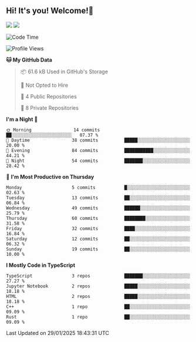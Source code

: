 ## Hi! It's you! Welcome!👋
<p align="left">
  <img src="https://github-readme-stats.vercel.app/api/top-langs/?username=Shanshuimei&theme=transparent&hide_border=true" />
  <img src="https://github-readme-stats.vercel.app/api/wakatime?username=Shanshuimei&theme=transparent&hide_border=true&layout=compact&langs_count=22" />
</p>

<!--START_SECTION:waka-->
![Code Time](http://img.shields.io/badge/Code%20Time-52%20hrs%2056%20mins-blue)

![Profile Views](http://img.shields.io/badge/Profile%20Views-74-blue)

**🐱 My GitHub Data** 

> 📦 61.6 kB Used in GitHub's Storage 
 > 
> 🚫 Not Opted to Hire
 > 
> 📜 4 Public Repositories 
 > 
> 🔑 8 Private Repositories 
 > 
**I'm a Night 🦉** 

```text
🌞 Morning                14 commits          ██░░░░░░░░░░░░░░░░░░░░░░░   07.37 % 
🌆 Daytime                38 commits          █████░░░░░░░░░░░░░░░░░░░░   20.00 % 
🌃 Evening                84 commits          ███████████░░░░░░░░░░░░░░   44.21 % 
🌙 Night                  54 commits          ███████░░░░░░░░░░░░░░░░░░   28.42 % 
```
📅 **I'm Most Productive on Thursday** 

```text
Monday                   5 commits           █░░░░░░░░░░░░░░░░░░░░░░░░   02.63 % 
Tuesday                  13 commits          ██░░░░░░░░░░░░░░░░░░░░░░░   06.84 % 
Wednesday                49 commits          ██████░░░░░░░░░░░░░░░░░░░   25.79 % 
Thursday                 60 commits          ████████░░░░░░░░░░░░░░░░░   31.58 % 
Friday                   32 commits          ████░░░░░░░░░░░░░░░░░░░░░   16.84 % 
Saturday                 12 commits          ██░░░░░░░░░░░░░░░░░░░░░░░   06.32 % 
Sunday                   19 commits          ██░░░░░░░░░░░░░░░░░░░░░░░   10.00 % 
```


**I Mostly Code in TypeScript** 

```text
TypeScript               3 repos             ███████░░░░░░░░░░░░░░░░░░   27.27 % 
Jupyter Notebook         2 repos             █████░░░░░░░░░░░░░░░░░░░░   18.18 % 
HTML                     2 repos             █████░░░░░░░░░░░░░░░░░░░░   18.18 % 
C++                      1 repo              ██░░░░░░░░░░░░░░░░░░░░░░░   09.09 % 
Rust                     1 repo              ██░░░░░░░░░░░░░░░░░░░░░░░   09.09 % 
```




 Last Updated on 29/01/2025 18:43:31 UTC
<!--END_SECTION:waka-->
